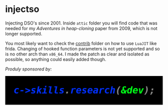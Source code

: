 injectso
========

Injecting DSO's since 2001. Inside `attic` folder you will find code that was needed for my
*Adventures in heap-cloning* paper from 2009, which is not longer supported.

You most likely want to check the [contrib](https://github.com/stealth/injectso/tree/master/contrib) folder on how to use `LuaJIT` like frida.
Changing of hooked function parameters is not yet supported and so is no other arch than `x86_64`.
I made the patch as clear and isolated as possible, so anything could easily added though.


*Produly sponsored by:*
<p align="center">
<a href="https://github.com/c-skills/welcome">
<img src="https://github.com/c-skills/welcome/blob/master/logo-black.jpg"/>
</a>
</p>

